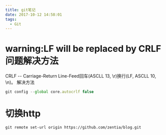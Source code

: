 ```yaml
---
title: git笔记
date: 2017-10-12 14:58:01
tags:
  - Git
---
```


# warning:LF will be replaced by CRLF问题解决方法

CRLF -- Carriage-Return Line-Feed回车(ASCLL 13, \r)换行(LF, ASCLL 10, \n)。
解决方法
```javascript
git config --global core.autocrlf false
```

# 切换http

	git remote set-url origin https://github.com/zentia/blog.git